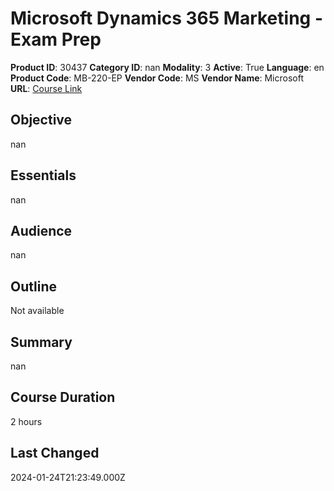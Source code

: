 # Microsoft Dynamics 365 Marketing - Exam Prep

**Product ID**: 30437
**Category ID**: nan
**Modality**: 3
**Active**: True
**Language**: en
**Product Code**: MB-220-EP
**Vendor Code**: MS
**Vendor Name**: Microsoft
**URL**: [Course Link](https://www.fastlaneus.com/course/microsoft-mb-220-ep)

## Objective
nan

## Essentials
nan

## Audience
nan

## Outline
Not available

## Summary
nan

## Course Duration
2 hours

## Last Changed
2024-01-24T21:23:49.000Z
